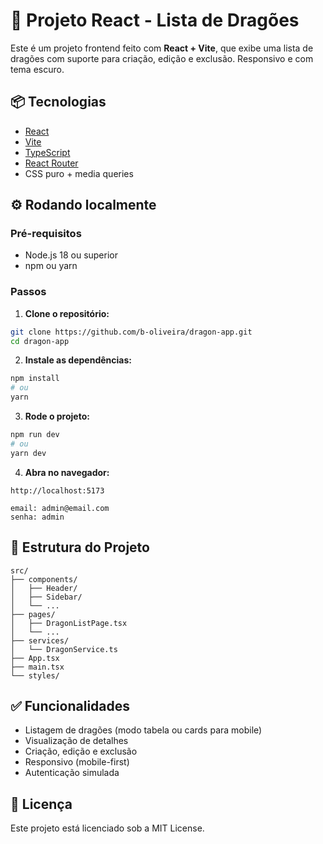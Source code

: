 # 🐉 Projeto React - Lista de Dragões

Este é um projeto frontend feito com **React + Vite**, que exibe uma lista de dragões com suporte para criação, edição e exclusão. Responsivo e com tema escuro.

## 📦 Tecnologias

- [React](https://react.dev/)
- [Vite](https://vitejs.dev/)
- [TypeScript](https://www.typescriptlang.org/)
- [React Router](https://reactrouter.com/)
- CSS puro + media queries

## ⚙️ Rodando localmente

### Pré-requisitos

- Node.js 18 ou superior
- npm ou yarn

### Passos

1. **Clone o repositório:**

```bash
git clone https://github.com/b-oliveira/dragon-app.git
cd dragon-app
```

2. **Instale as dependências:**

```bash
npm install
# ou
yarn
```

3. **Rode o projeto:**

```bash
npm run dev
# ou
yarn dev
```

4. **Abra no navegador:**

```
http://localhost:5173

email: admin@email.com
senha: admin
```

## 📁 Estrutura do Projeto

```
src/
├── components/
│   ├── Header/
│   ├── Sidebar/
│   └── ...
├── pages/
│   ├── DragonListPage.tsx
│   └── ...
├── services/
│   └── DragonService.ts
├── App.tsx
├── main.tsx
└── styles/
```

## ✅ Funcionalidades

- Listagem de dragões (modo tabela ou cards para mobile)
- Visualização de detalhes
- Criação, edição e exclusão
- Responsivo (mobile-first)
- Autenticação simulada

## 📝 Licença

Este projeto está licenciado sob a MIT License.
